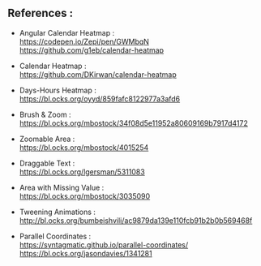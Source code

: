 ## References : 

* Angular Calendar Heatmap :  
    https://codepen.io/Zepi/pen/GWMbqN  
    https://github.com/g1eb/calendar-heatmap
* Calendar Heatmap :  
    https://github.com/DKirwan/calendar-heatmap
* Days-Hours Heatmap :  
    https://bl.ocks.org/oyyd/859fafc8122977a3afd6 

* Brush & Zoom :  
    https://bl.ocks.org/mbostock/34f08d5e11952a80609169b7917d4172
* Zoomable Area :  
    https://bl.ocks.org/mbostock/4015254
* Draggable Text :  
    https://bl.ocks.org/lgersman/5311083
* Area with Missing Value :  
    https://bl.ocks.org/mbostock/3035090

* Tweening Animations :  
    http://bl.ocks.org/bumbeishvili/ac9879da139e110fcb91b2b0b569468f

* Parallel Coordinates :  
    https://syntagmatic.github.io/parallel-coordinates/  
    https://bl.ocks.org/jasondavies/1341281

